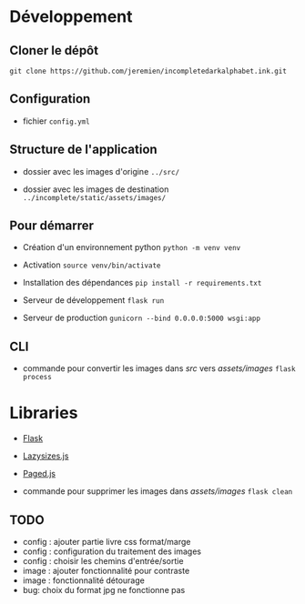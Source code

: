 # Développement

## Cloner le dépôt
`git clone https://github.com/jeremien/incompletedarkalphabet.ink.git`

## Configuration

- fichier `config.yml`

## Structure de l'application

- dossier avec les images d'origine
`../src/`

- dossier avec les images de destination
`../incomplete/static/assets/images/`


## Pour démarrer

- Création d'un environnement python
`python -m venv venv`

- Activation
`source venv/bin/activate`

- Installation des dépendances
`pip install -r requirements.txt`

- Serveur de développement
`flask run`

- Serveur de production
`gunicorn --bind 0.0.0.0:5000 wsgi:app`

## CLI

- commande pour convertir les images dans *src* vers *assets/images*
`flask process`

# Libraries

- [Flask](https://flask.palletsprojects.com/en/3.0.x/)
- [Lazysizes.js](https://github.com/aFarkas/lazysizes)
- [Paged.js](https://gitlab.coko.foundation/pagedjs/)

- commande pour supprimer les images dans *assets/images*
`flask clean`

## TODO

- config : ajouter partie livre css format/marge
- config : configuration du traitement des images
- config : choisir les chemins d'entrée/sortie
- image : ajouter fonctionnalité pour contraste
- image : fonctionnalité détourage
- bug: choix du format jpg ne fonctionne pas
